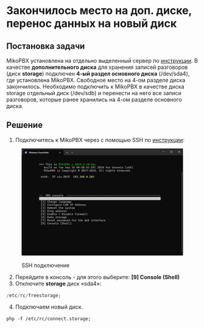 # Закончилось место на доп. диске, перенос данных на новый диск

## Постановка задачи <a href="#postanovka_zadachi" id="postanovka_zadachi"></a>

MikoPBX установлена на отдельно выделенный сервер по [инструкции](../../setup/bare-metal.md). В качестве **дополнительного диска** для хранения записей разговоров (диск **storage**) подключен **4-ый раздел основного диска** (/dev/sda4), где установлена MikoPBX. Свободное место на 4-ом разделе диска закончилось. Необходимо подключить к MikoPBX в качестве диска storage отдельный диск (/dev/sdb) и перенести на него все записи разговоров, которые ранее хранились на 4-ом разделе основного диска.

## Решение <a href="#reshenie" id="reshenie"></a>

1. Подключитесь к MikoPBX через с помощью SSH по [инструкции](../troubleshooting/connecting-to-a-pbx-using-ssh/):

<figure><img src="../../.gitbook/assets/sshConnection (3).png" alt=""><figcaption><p>SSH подключение</p></figcaption></figure>

2. Перейдите в консоль - для этого выберите: **\[9] Console (Shell)**
3. Отключите **storage** диск «sda4»:

```php
/etc/rc/freestorage;
```

4. Подключаем новый диск.&#x20;

```
php -f /etc/rc/connect.storage;
```

